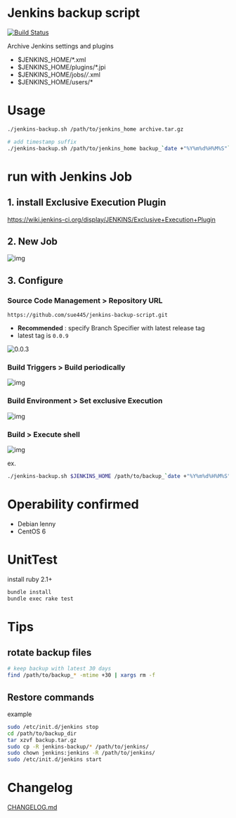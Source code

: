 # Jenkins backup script

[![Build Status](https://travis-ci.org/sue445/jenkins-backup-script.svg?branch=master)](https://travis-ci.org/sue445/jenkins-backup-script)

Archive Jenkins settings and plugins

* $JENKINS_HOME/*.xml
* $JENKINS_HOME/plugins/*.jpi
* $JENKINS_HOME/jobs/*/*.xml
* $JENKINS_HOME/users/*

# Usage
```sh
./jenkins-backup.sh /path/to/jenkins_home archive.tar.gz

# add timestamp suffix
./jenkins-backup.sh /path/to/jenkins_home backup_`date +"%Y%m%d%H%M%S"`.tar.gz
```

# run with Jenkins Job
## 1. install Exclusive Execution Plugin
https://wiki.jenkins-ci.org/display/JENKINS/Exclusive+Execution+Plugin

## 2. New Job
![img](http://cdn-ak.f.st-hatena.com/images/fotolife/s/sue445/20131208/20131208001948.png)

## 3. Configure
### Source Code Management > Repository URL
```
https://github.com/sue445/jenkins-backup-script.git
```

* **Recommended** : specify Branch Specifier with latest release tag
* latest tag is `0.0.9`

![0.0.3](http://f.st-hatena.com/images/fotolife/s/sue445/20140331/20140331010645.png)

### Build Triggers > Build periodically
![img](http://cdn-ak.f.st-hatena.com/images/fotolife/s/sue445/20131110/20131110180825.png)

### Build Environment > Set exclusive Execution
![img](http://cdn-ak.f.st-hatena.com/images/fotolife/s/sue445/20131110/20131110194540.png)

### Build > Execute shell
![img](http://cdn-ak.f.st-hatena.com/images/fotolife/s/sue445/20131110/20131110193935.png)

ex.

```bash
./jenkins-backup.sh $JENKINS_HOME /path/to/backup_`date +"%Y%m%d%H%M%S"`.tar.gz
```

# Operability confirmed
* Debian lenny
* CentOS 6

# UnitTest
install ruby 2.1+

```bash
bundle install
bundle exec rake test
```

# Tips
## rotate backup files
```bash
# keep backup with latest 30 days
find /path/to/backup_* -mtime +30 | xargs rm -f
```

## Restore commands
example

```bash
sudo /etc/init.d/jenkins stop
cd /path/to/backup_dir
tar xzvf backup.tar.gz
sudo cp -R jenkins-backup/* /path/to/jenkins/
sudo chown jenkins:jenkins -R /path/to/jenkins/
sudo /etc/init.d/jenkins start
```

# Changelog
[CHANGELOG.md](CHANGELOG.md)
